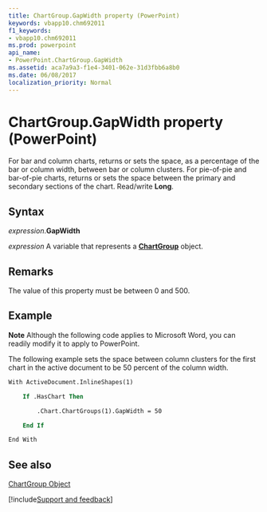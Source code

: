 ```yaml
---
title: ChartGroup.GapWidth property (PowerPoint)
keywords: vbapp10.chm692011
f1_keywords:
- vbapp10.chm692011
ms.prod: powerpoint
api_name:
- PowerPoint.ChartGroup.GapWidth
ms.assetid: aca7a9a3-f1e4-3401-062e-31d3fbb6a8b0
ms.date: 06/08/2017
localization_priority: Normal
---
```



# ChartGroup.GapWidth property (PowerPoint)

For bar and column charts, returns or sets the space, as a percentage of the bar or column width, between bar or column clusters. For pie-of-pie and bar-of-pie charts, returns or sets the space between the primary and secondary sections of the chart. Read/write  **Long**.


## Syntax

_expression_.**GapWidth**

_expression_ A variable that represents a **[ChartGroup](PowerPoint.ChartGroup.md)** object.


## Remarks

The value of this property must be between 0 and 500.


## Example




 **Note**  Although the following code applies to Microsoft Word, you can readily modify it to apply to PowerPoint.

The following example sets the space between column clusters for the first chart in the active document to be 50 percent of the column width.




```vb
With ActiveDocument.InlineShapes(1)

    If .HasChart Then

        .Chart.ChartGroups(1).GapWidth = 50

    End If

End With
```


## See also


[ChartGroup Object](PowerPoint.ChartGroup.md)

[!include[Support and feedback](~/includes/feedback-boilerplate.md)]